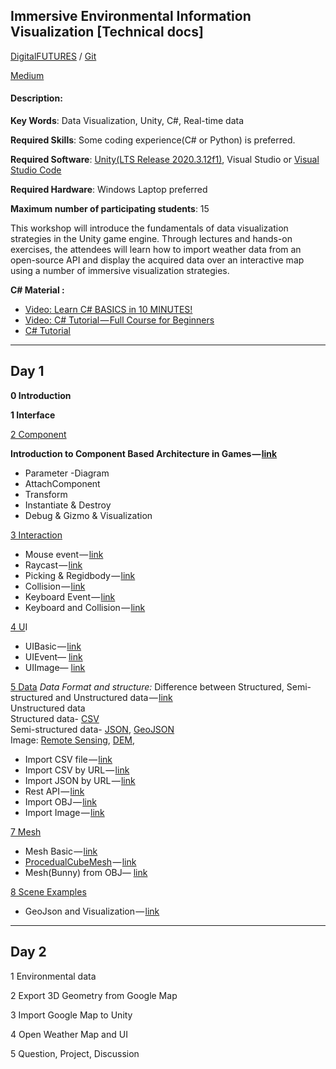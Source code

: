 ## Immersive Environmental Information Visualization [Technical docs]

[DigitalFUTURES](https://www.digitalfutures.world/workshops/18.html) / [Git](https://github.com/NamjuLee/DigitalFUTURES-Immersive-Environmental-Information-Visualization)

[Medium](https://nj-namju.medium.com/immersive-environmental-information-visualization-technical-docs-8e10a64e83c7)

#### Description:

**Key Words**: Data Visualization, Unity, C#, Real-time data

**Required Skills**: Some coding experience(C# or Python) is preferred.

**Required Software**: [Unity(LTS Release 2020.3.12f1)](https://unity3d.com/unity/qa/lts-releases?version=2020.3&fbclid=IwAR12EF0jA8un6c3K8SSoHDaEABRa_zWN5Wq9-SWNtTnrHU0l2_pofoAute0 "https://unity3d.com/unity/qa/lts-releases?version=2020.3&fbclid=IwAR12EF0jA8un6c3K8SSoHDaEABRa_zWN5Wq9-SWNtTnrHU0l2_pofoAute0"), Visual Studio or [Visual Studio Code](https://code.visualstudio.com/ "https://code.visualstudio.com/")

**Required Hardware**: Windows Laptop preferred

**Maximum number of participating students**: 15

This workshop will introduce the fundamentals of data visualization strategies in the Unity game engine. Through lectures and hands-on exercises, the attendees will learn how to import weather data from an open-source API and display the acquired data over an interactive map using a number of immersive visualization strategies.

**C# Material :**

*   [Video: Learn C# BASICS in 10 MINUTES!](https://www.youtube.com/watch?v=CPkO1Gek8XQ)
*   [Video: C# Tutorial — Full Course for Beginners](https://www.youtube.com/watch?v=GhQdlIFylQ8)
*   [C# Tutorial](https://www.w3schools.com/cs/index.php)

-------
## Day 1

**0 Introduction**

**1  Interface**

[2 Component](https://github.com/NamjuLee/DigitalFUTURES-Immersive-Environmental-Information-Visualization/tree/main/Introduction%20to%20Unity/Assets/2_Component)

**Introduction to Component Based Architecture in Games —** [**link**](https://www.raywenderlich.com/2806-introduction-to-component-based-architecture-in-games#toc-anchor-001)

*   Parameter -Diagram
*   AttachComponent
*   Transform
*   Instantiate & Destroy
*   Debug & Gizmo & Visualization

[3 Interaction](https://github.com/NamjuLee/DigitalFUTURES-Immersive-Environmental-Information-Visualization/tree/main/Introduction%20to%20Unity/Assets/3_Interaction)

*   Mouse event — [link](https://github.com/NamjuLee/DigitalFUTURES-Immersive-Environmental-Information-Visualization/tree/main/Introduction%20to%20Unity/Assets/3_Interaction/1_MouseEvent)
*   Raycast — [link](https://github.com/NamjuLee/DigitalFUTURES-Immersive-Environmental-Information-Visualization/tree/main/Introduction%20to%20Unity/Assets/3_Interaction/2_Raycast)
*   Picking & Regidbody — [link](https://github.com/NamjuLee/DigitalFUTURES-Immersive-Environmental-Information-Visualization/tree/main/Introduction%20to%20Unity/Assets/3_Interaction/3_PickingRigidbody)
*   Collision — [link](https://github.com/NamjuLee/DigitalFUTURES-Immersive-Environmental-Information-Visualization/tree/main/Introduction%20to%20Unity/Assets/3_Interaction/4_Collision)
*   Keyboard Event — [link](https://github.com/NamjuLee/DigitalFUTURES-Immersive-Environmental-Information-Visualization/tree/main/Introduction%20to%20Unity/Assets/3_Interaction/5_KeyboardEvent)
*   Keyboard and Collision — [link](https://github.com/NamjuLee/DigitalFUTURES-Immersive-Environmental-Information-Visualization/tree/main/Introduction%20to%20Unity/Assets/3_Interaction/6_KeyboardAndCollision)

[4 U](https://github.com/NamjuLee/DigitalFUTURES-Immersive-Environmental-Information-Visualization/tree/main/Introduction%20to%20Unity/Assets/3_Interaction)I

*   UIBasic — [link](https://github.com/NamjuLee/DigitalFUTURES-Immersive-Environmental-Information-Visualization/tree/main/Introduction%20to%20Unity/Assets/4_UI/UIBasic)
*   UIEvent— [link](https://github.com/NamjuLee/DigitalFUTURES-Immersive-Environmental-Information-Visualization/tree/main/Introduction%20to%20Unity/Assets/4_UI/UIEvent)
*   UIImage— [link](https://github.com/NamjuLee/DigitalFUTURES-Immersive-Environmental-Information-Visualization/tree/main/Introduction%20to%20Unity/Assets/4_UI/UIImage)

[5 Data](https://github.com/NamjuLee/DigitalFUTURES-Immersive-Environmental-Information-Visualization/tree/main/Introduction%20to%20Unity/Assets/4_Data)
_Data Format and structure:_
Difference between Structured, Semi-structured and Unstructured data — [link](https://www.geeksforgeeks.org/difference-between-structured-semi-structured-and-unstructured-data/)  
Unstructured data  
Structured data- [CSV](https://en.wikipedia.org/wiki/Comma-separated_values)  
Semi-structured data- [JSON](https://en.wikipedia.org/wiki/JSON), [GeoJSON](https://en.wikipedia.org/wiki/GeoJSON)  
Image: [Remote Sensing](https://en.wikipedia.org/wiki/Remote_sensing), [DEM](https://en.wikipedia.org/wiki/Digital_elevation_model),

*   Import CSV file — [link](https://github.com/NamjuLee/DigitalFUTURES-Immersive-Environmental-Information-Visualization/tree/main/Introduction%20to%20Unity/Assets/5_Data/1_ImportCSVFile)
*   Import CSV by URL — [link](https://github.com/NamjuLee/DigitalFUTURES-Immersive-Environmental-Information-Visualization/tree/main/Introduction%20to%20Unity/Assets/5_Data/2_ImportCSVURL)
*   Import JSON by URL — [link](https://github.com/NamjuLee/DigitalFUTURES-Immersive-Environmental-Information-Visualization/tree/main/Introduction%20to%20Unity/Assets/5_Data/3_ImportJSONURL)
*   Rest API — [link](https://github.com/NamjuLee/DigitalFUTURES-Immersive-Environmental-Information-Visualization/tree/main/Introduction%20to%20Unity/Assets/5_Data/4_RestAPI)
*   Import OBJ — [link](https://github.com/NamjuLee/DigitalFUTURES-Immersive-Environmental-Information-Visualization/tree/main/Introduction%20to%20Unity/Assets/5_Data/5_ImportOBJ)
*   Import Image — [link](https://github.com/NamjuLee/DigitalFUTURES-Immersive-Environmental-Information-Visualization/tree/main/Introduction%20to%20Unity/Assets/5_Data/6_ImportImg)

[7 Mesh](https://github.com/NamjuLee/DigitalFUTURES-Immersive-Environmental-Information-Visualization/blob/main)

*   Mesh Basic — [link](https://github.com/NamjuLee/DigitalFUTURES-Immersive-Environmental-Information-Visualization/tree/main/Introduction%20to%20Unity/Assets/7_Mesh/Sc_01_ProcedualCube)
*   [ProcedualCubeMesh](https://github.com/NamjuLee/DigitalFUTURES-Immersive-Environmental-Information-Visualization/tree/main/Introduction%20to%20Unity/Assets/7_Mesh/Sc_02_ProcedualCubeMesh "Sc_02_ProcedualCubeMesh") — [link](https://github.com/NamjuLee/DigitalFUTURES-Immersive-Environmental-Information-Visualization/tree/main/Introduction%20to%20Unity/Assets/7_Mesh/Sc_02_ProcedualCubeMesh)
*   Mesh(Bunny) from OBJ— [link](https://github.com/NamjuLee/DigitalFUTURES-Immersive-Environmental-Information-Visualization/tree/main/Introduction%20to%20Unity/Assets/7_Mesh/Sc_03_MeshBunny)

[8 Scene Examples](https://github.com/NamjuLee/DigitalFUTURES-Immersive-Environmental-Information-Visualization/blob/main)

*   GeoJson and Visualization — [link](https://github.com/NamjuLee/DigitalFUTURES-Immersive-Environmental-Information-Visualization/tree/main/Introduction%20to%20Unity/Assets/8_Scene/Scene_01_US_GeoJson)

-----
## Day 2

1 Environmental data

2 Export 3D Geometry from Google Map

3 Import Google Map to Unity

4 Open Weather Map and UI

5 Question, Project, Discussion